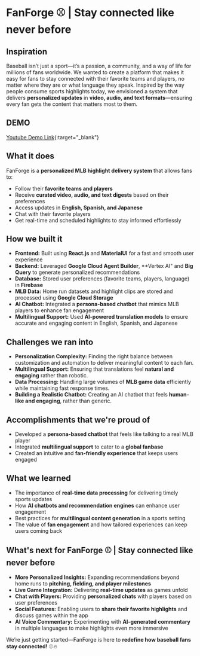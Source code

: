 # FanForge ⚾ | Stay connected like never before  

## Inspiration  
Baseball isn’t just a sport—it’s a passion, a community, and a way of life for millions of fans worldwide. We wanted to create a platform that makes it easy for fans to stay connected with their favorite teams and players, no matter where they are or what language they speak. Inspired by the way people consume sports highlights today, we envisioned a system that delivers **personalized updates** in **video, audio, and text formats**—ensuring every fan gets the content that matters most to them.  

## DEMO  
[Youtube Demo Link](https://youtu.be/P-QL1JWFsi8){:target="_blank"}

## What it does  
FanForge is a **personalized MLB highlight delivery system** that allows fans to:  
- Follow their **favorite teams and players**  
- Receive **curated video, audio, and text digests** based on their preferences  
- Access updates in **English, Spanish, and Japanese**  
- Chat with their favorite players
- Get real-time and scheduled highlights to stay informed effortlessly  

## How we built it  
- **Frontend:** Built using **React.js** and **MaterialUI** for a fast and smooth user experience  
- **Backend:** Leveraged **Google Cloud Agent Builder**, **Vertex AI" and **Big Query** to generate personalized recommendations  
- **Database:** Stored user preferences (favorite teams, players, language) in **Firebase**  
- **MLB Data:** Home run datasets and highlight clips are stored and processed using **Google Cloud Storage**  
- **AI Chatbot:** Integrated a **persona-based chatbot** that mimics MLB players to enhance fan engagement  
- **Multilingual Support:** Used **AI-powered translation models** to ensure accurate and engaging content in English, Spanish, and Japanese  

## Challenges we ran into  
- **Personalization Complexity:** Finding the right balance between customization and automation to deliver meaningful content to each fan.  
- **Multilingual Support:** Ensuring that translations feel **natural and engaging** rather than robotic.  
- **Data Processing:** Handling large volumes of **MLB game data** efficiently while maintaining fast response times.  
- **Building a Realistic Chatbot:** Creating an AI chatbot that feels **human-like and engaging**, rather than generic.  

## Accomplishments that we're proud of   
- Developed a **persona-based chatbot** that feels like talking to a real MLB player  
- Integrated **multilingual support** to cater to a **global fanbase**  
- Created an intuitive and **fan-friendly experience** that keeps users engaged  

## What we learned  
- The importance of **real-time data processing** for delivering timely sports updates  
- How **AI chatbots and recommendation engines** can enhance user engagement  
- Best practices for **multilingual content generation** in a sports setting  
- The value of **fan engagement** and how tailored experiences can keep users coming back  

## What's next for FanForge ⚾ | Stay connected like never before  
- **More Personalized Insights:** Expanding recommendations beyond home runs to **pitching, fielding, and player milestones**  
- **Live Game Integration:** Delivering **real-time updates** as games unfold  
- **Chat with Players:** Providing **personalized chats** with players based on user preferences  
- **Social Features:** Enabling users to **share their favorite highlights** and discuss games within the app  
- **AI Voice Commentary:** Experimenting with **AI-generated commentary** in multiple languages to make highlights even more immersive  

We’re just getting started—FanForge is here to **redefine how baseball fans stay connected!** ⚾🔥  
